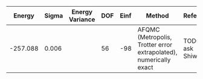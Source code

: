 | Energy   | Sigma | Energy Variance | DOF | Einf | Method                                                       | Reference |
|----------|-------|-----------------|-----|------|--------------------------------------------------------------|-----------|
| -257.088 | 0.006 |                 | 56  | -98  | AFQMC (Metropolis, Trotter error extrapolated), numerically exact | TODO: ask Shiwei |
